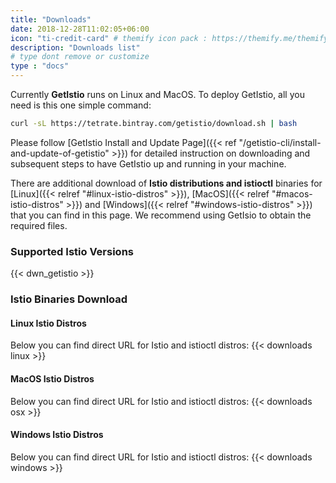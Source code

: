 ```yaml
---
title: "Downloads"
date: 2018-12-28T11:02:05+06:00
icon: "ti-credit-card" # themify icon pack : https://themify.me/themify-icons
description: "Downloads list"
# type dont remove or customize
type : "docs"
---
```



Currently <strong>GetIstio</strong> runs on Linux and MacOS. To deploy GetIstio, all you need is this one simple command:

```sh
curl -sL https://tetrate.bintray.com/getistio/download.sh | bash
```

Please follow [GetIstio Install and Update Page]({{< ref "/getistio-cli/install-and-update-of-getistio" >}}) for detailed instruction on downloading and subsequent steps to have GetIstio up and running in your machine.

There are additional download of <strong>Istio distributions and istioctl</strong> binaries for [Linux]({{< relref "#linux-istio-distros" >}}), [MacOS]({{< relref "#macos-istio-distros" >}}) and [Windows]({{< relref "#windows-istio-distros" >}}) that you can find in this page. We recommend using GetIsio to obtain the required files.

### Supported Istio Versions

{{< dwn_getistio >}}

### Istio Binaries Download

#### Linux Istio Distros

Below you can find direct URL for Istio and istioctl distros: 
{{< downloads linux >}}

#### MacOS Istio Distros

Below you can find direct URL for Istio and istioctl distros: 
{{< downloads osx >}}

#### Windows Istio Distros

Below you can find direct URL for Istio and istioctl distros: 
{{< downloads windows >}}

